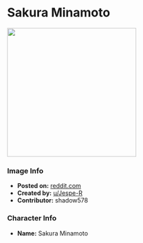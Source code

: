# Sakura Minamoto

<img src="https://raw.githubusercontent.com/shadow578/Project-Padoru/master/Padoru/U_Jespe-R/zombieland-saga-sakura-minamoto-jesper.png" height="300">

### Image Info
* **Posted on:**     [reddit.com](https://www.reddit.com/r/Padoru/comments/exb3ut/daily_padoru_32_sakura_minamoto_zombieland_saga/)
* **Created by:**    [u/Jespe-R](https://github.com/shadow578/Project-Padoru/blob/master/table-of-contents/creators/uJespeR.md)
* **Contributor:**   shadow578

### Character Info
* **Name:**   Sakura Minamoto


